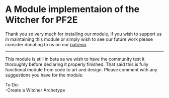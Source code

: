 <h1>A Module implementaion of the Witcher for PF2E</h1>
<p>Thank you so very much for installing our module, if you wish to support us in maintaining this module or simply wish to see our future work please consider donating to us on our <a href="https://patreon.com/EregionArts?utm_medium=unknown&utm_source=join_link&utm_campaign=creatorshare_creator&utm_content=copyLink">patreon</a>.</p>
<hr>
<p></p>This module is still in beta as we wish to have the community test it thoroughly before declaring it properly finished. That said this is fully functional module from code to art and design. Please comment with any suggestions you have for the module.</p>
<p>To Do:<br>
-Create a Witcher Archetype</p>
